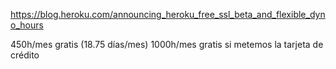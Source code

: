 https://blog.heroku.com/announcing_heroku_free_ssl_beta_and_flexible_dyno_hours

450h/mes gratis (18.75 días/mes)
1000h/mes gratis si metemos la tarjeta de crédito

